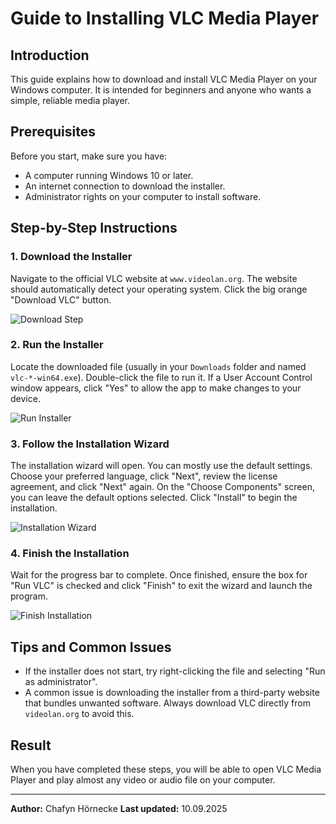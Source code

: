 # Guide to Installing VLC Media Player

## Introduction
This guide explains how to download and install VLC Media Player on your Windows computer. It is intended for beginners and anyone who wants a simple, reliable media player.

## Prerequisites
Before you start, make sure you have:
*   A computer running Windows 10 or later.
*   An internet connection to download the installer.
*   Administrator rights on your computer to install software.

## Step-by-Step Instructions

### 1. Download the Installer
Navigate to the official VLC website at `www.videolan.org`. The website should automatically detect your operating system. Click the big orange "Download VLC" button.

![Download Step](https://images/step1.png)

### 2. Run the Installer
Locate the downloaded file (usually in your `Downloads` folder and named `vlc-*-win64.exe`). Double-click the file to run it. If a User Account Control window appears, click "Yes" to allow the app to make changes to your device.

![Run Installer](https://images/step2.png)

### 3. Follow the Installation Wizard
The installation wizard will open. You can mostly use the default settings. Choose your preferred language, click "Next", review the license agreement, and click "Next" again. On the "Choose Components" screen, you can leave the default options selected. Click "Install" to begin the installation.

![Installation Wizard](https://images/step3.png)

### 4. Finish the Installation
Wait for the progress bar to complete. Once finished, ensure the box for "Run VLC" is checked and click "Finish" to exit the wizard and launch the program.

![Finish Installation](https://images/step4.png)

## Tips and Common Issues
*   If the installer does not start, try right-clicking the file and selecting "Run as administrator".
*   A common issue is downloading the installer from a third-party website that bundles unwanted software. Always download VLC directly from `videolan.org` to avoid this.

## Result
When you have completed these steps, you will be able to open VLC Media Player and play almost any video or audio file on your computer.

---
**Author:** Chafyn Hörnecke
**Last updated:** 10.09.2025